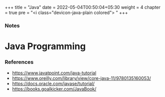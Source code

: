 +++
title = "Java"
date =  2022-05-04T00:50:04+05:30
weight = 4
chapter = true
pre = "<i class=\"devicon-java-plain colored\"></i> "
+++

### Notes

# Java Programming

### References
- https://www.javatpoint.com/java-tutorial
- https://www.oreilly.com/library/view/core-java-11/9780135160053/
- https://docs.oracle.com/javase/tutorial/
- https://books.goalkicker.com/JavaBook/